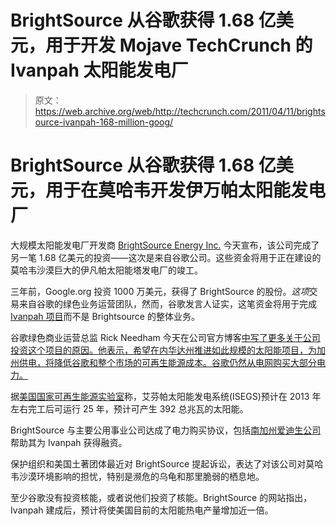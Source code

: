 # BrightSource 从谷歌获得 1.68 亿美元，用于开发 Mojave TechCrunch 的 Ivanpah 太阳能发电厂

> 原文：<https://web.archive.org/web/http://techcrunch.com/2011/04/11/brightsource-ivanpah-168-million-goog/>

# BrightSource 从谷歌获得 1.68 亿美元，用于在莫哈韦开发伊万帕太阳能发电厂

大规模太阳能发电厂开发商 [BrightSource Energy Inc.](https://web.archive.org/web/20230205030353/http://www.brightsourceenergy.com/) 今天宣布，该公司完成了另一笔 1.68 亿美元的投资——这次是来自谷歌公司。这些资金将用于正在建设的莫哈韦沙漠巨大的伊凡帕太阳能塔发电厂的竣工。

三年前，Google.org 投资 1000 万美元，获得了 BrightSource 的股份。*这项*交易来自谷歌的绿色业务运营团队，然而，谷歌发言人证实，这笔资金将用于完成 [Ivanpah 项目](https://web.archive.org/web/20230205030353/http://ivanpahsolar.com/photos-from-ivanpah-construction)而不是 Brightsource 的整体业务。

谷歌绿色商业运营总监 Rick Needham 今天在公司官方博客[中写了更多关于公司投资这个项目的原因。他表示，希望在内华达州推进如此规模的太阳能项目，为加州供电，将降低谷歌和整个市场的可再生能源成本。谷歌仍然从电网购买大部分电力。](https://web.archive.org/web/20230205030353/http://googleblog.blogspot.com/2011/04/investing-in-worlds-largest-solar-power.html)

据[美国国家可再生能源实验室](https://web.archive.org/web/20230205030353/http://www.nrel.gov/csp/solarpaces/project_detail.cfm/projectID=62)称，艾芬帕太阳能发电系统(ISEGS)预计在 2013 年左右完工后可运行 25 年，预计可产生 392 总兆瓦的太阳能。

BrightSource 与主要公用事业公司达成了电力购买协议，包括[南加州爱迪生公司](https://web.archive.org/web/20230205030353/http://www.sce.com/PowerandEnvironment/Transmission/CurrentProjects/EITP/description.htm)帮助其为 Ivanpah 获得融资。

保护组织和美国土著团体最近对 BrightSource 提起诉讼，表达了对该公司对莫哈韦沙漠环境影响的担忧，特别是濒危的乌龟和那里脆弱的栖息地。

至少谷歌没有投资核能，或者说他们投资了核能。BrightSource 的网站指出，Ivanpah 建成后，预计将使美国目前的太阳能热电产量增加近一倍。